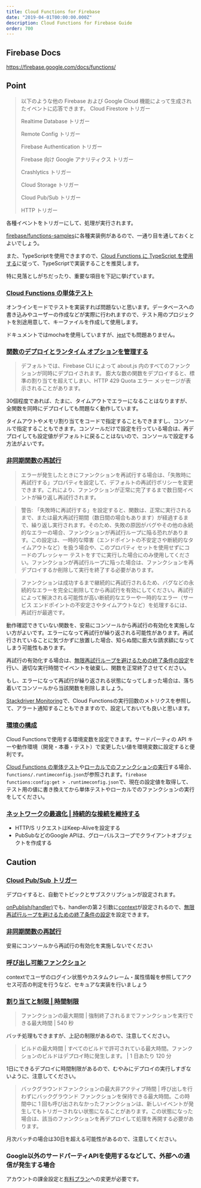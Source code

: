 ```yaml
---
title: Cloud Functions for Firebase
date: "2019-04-01T00:00:00.000Z"
description: Cloud Functions for Firebase Guide
order: 700
---
```


## Firebase Docs

https://firebase.google.com/docs/functions/

## Point

> 以下のような他の Firebase および Google Cloud 機能によって生成されたイベントに応答できます。
> Cloud Firestore トリガー
>
> Realtime Database トリガー
>
> Remote Config トリガー
>
> Firebase Authentication トリガー
>
> Firebase 向け Google アナリティクス トリガー
>
> Crashlytics トリガー
>
> Cloud Storage トリガー
>
> Cloud Pub/Sub トリガー
>
> HTTP トリガー

各種イベントをトリガーにして、処理が実行されます。

[firebase/functions-samples](https://github.com/firebase/functions-samples)に各種実装例があるので、一通り目を通しておくとよいでしょう。

また、TypeScriptを使用できますので、[Cloud Functions に TypeScript を使用する](https://firebase.google.com/docs/functions/typescript)に従って、TypeScriptで実装することを推奨します。

特に見落としがちだったり、重要な項目を下記に挙げています。

### [Cloud Functions の単体テスト](https://firebase.google.com/docs/functions/unit-testing)

オンラインモードでテストを実装すれば問題ないと思います。データベースへの書き込みやユーザーの作成などが実際に行われますので、テスト用のプロジェクトを別途用意して、キーファイルを作成して使用します。

ドキュメントではmochaを使用していますが、[jest](https://jestjs.io/)でも問題ありません。

### [関数のデプロイとランタイム オプションを管理する](https://firebase.google.com/docs/functions/manage-functions)

> デフォルトでは、Firebase CLI によって about.js 内のすべてのファンクションが同時にデプロイされます。
> 膨大な数の関数をデプロイすると、標準の割り当てを超えてしまい、HTTP 429 Quota エラー メッセージが表示されることがあります。

30個程度であれば、たまに、タイムアウトでエラーになることはなりますが、全関数を同時にデプロイしても問題なく動作しています。

タイムアウトやメモリ割り当てをコードで指定することもできますし、コンソールで指定することもできます。コンソールだけで設定を行っている場合は、再デプロイしても設定値がデフォルトに戻ることはないので、コンソールで設定する方法がよいです。

### [非同期関数の再試行](https://firebase.google.com/docs/functions/retries)

> エラーが発生したときにファンクションを再試行する場合は、「失敗時に再試行する」プロパティを設定して、デフォルトの再試行ポリシーを変更できます。これにより、ファンクションが正常に完了するまで数日間イベントが繰り返し再試行されます。

> 警告: 「失敗時に再試行する」を設定すると、関数は、正常に実行されるまで、または最大再試行期間（数日間の場合もあります）が経過するまで、繰り返し実行されます。そのため、失敗の原因がバグやその他の永続的なエラーの場合、ファンクションが再試行ループに陥る恐れがあります。この設定は、一時的な障害（エンドポイントの不安定さや断続的なタイムアウトなど）を扱う場合や、このプロパティ セットを使用せずにコードのプレッシャー テストをすでに実行した場合にのみ使用してください。ファンクションが再試行ループに陥った場合は、ファンクションを再デプロイするか削除して実行を終了する必要があります。

> ファンクションは成功するまで継続的に再試行されるため、バグなどの永続的なエラーを完全に削除してから再試行を有効にしてください。再試行によって解決される可能性が高い断続的なエラーや一時的なエラー（サービス エンドポイントの不安定さやタイムアウトなど）を処理するには、再試行が最適です。

動作確認できていない関数を、安易にコンソールから再試行の有効化を実施しない方がよいです。エラーになって再試行が繰り返される可能性があります。再試行されていることに気づかずに放置した場合、知らぬ間に膨大な請求額になってしまう可能性もあります。

再試行の有効化する場合は、[無限再試行ループを避けるための終了条件の設定](https://firebase.google.com/docs/functions/retries#set_an_end_condition_to_avoid_infinite_retry_loops)を行い、適切な実行時間でイベントを破棄し、関数を正常終了させてください。

もし、エラーになって再試行が繰り返される状態になってしまった場合は、落ち着いてコンソールから当該関数を削除しましょう。

[Stackdriver Monitoring](https://cloud.google.com/monitoring/)で、Cloud Functionsの実行回数のメトリクスを参照して、アラート通知することもできますので、設定しておいても良いと思います。

### [環境の構成](https://firebase.google.com/docs/functions/config-env)

Cloud Functionsで使用する環境変数を設定できます。サードパーティの API キーや動作環境（開発・本番・テスト）で変更したい値を環境変数に設定すると便利です。

[Cloud Functions の単体テスト](https://firebase.google.com/docs/functions/unit-testing)や[ローカルでのファンクションの実行](https://firebase.google.com/docs/functions/local-emulator)する場合、```functions/.runtimeconfig.json```が参照されます。```firebase functions:config:get > .runtimeconfig.json```で、現在の設定値を取得して、テスト用の値に書き換えてから単体テストやローカルでのファンクションの実行をしてください。

### [ネットワークの最適化 | 持続的な接続を維持する](https://firebase.google.com/docs/functions/networking#maintaining_persistent_connections)

- HTTP/S リクエストはKeep-Aliveを設定する
- PubSubなどのGoogle APIは、グローバルスコープでクライアントオブジェクトを作成する

## Caution

### [Cloud Pub/Sub トリガー](https://firebase.google.com/docs/functions/pubsub-events)

デプロイすると、自動でトピックとサブスクリプションが設定されます。

[onPublish(handler)](https://firebase.google.com/docs/reference/functions/functions.pubsub.TopicBuilder#onPublish)でも、handlerの第２引数に[context](https://firebase.google.com/docs/reference/functions/functions.EventContext)が設定されるので、[無限再試行ループを避けるための終了条件の設定](https://firebase.google.com/docs/functions/retries#set_an_end_condition_to_avoid_infinite_retry_loops)を設定できます。

### [非同期関数の再試行](https://firebase.google.com/docs/functions/retries)

安易にコンソールから再試行の有効化を実施しないでください

### [呼び出し可能ファンクション](https://firebase.google.com/docs/functions/callable#write_and_deploy_the_callable_function)

contextでユーザのログイン状態やカスタムクレーム・属性情報を参照してアクセス可否の判定を行うなど、セキュアな実装を行いましょう

### [割り当てと制限 | 時間制限](https://firebase.google.com/docs/functions/quotas)

> ファンクションの最大期間 | 強制終了されるまでファンクションを実行できる最大時間 | 540 秒

バッチ処理もできますが、上記の制限があるので、注意してください。

> ビルドの最大時間 | すべてのビルドで許可されている最大時間。ファンクションのビルドはデプロイ時に発生します。 | 1 日あたり 120 分

1日にできるデプロイに時間制限があるので、むやみにデプロイの実行しすぎないように、注意してください。

> バックグラウンドファンクションの最大非アクティブ時間	| 呼び出しを行わずにバックグラウンド ファンクションを保持できる最大時間。この時間中に 1 回も呼び出されなかったファンクションは、新しいイベントが発生してもトリガーされない状態になることがあります。この状態になった場合は、該当のファンクションを再デプロイして処理を再開する必要があります。

月次バッチの場合は30日を超える可能性があるので、注意してください。

### Google以外のサードパーティAPIを使用するなどして、外部への通信が発生する場合

アカウントの課金設定と[有料プラン](https://firebase.google.com/pricing/)への変更が必要です。